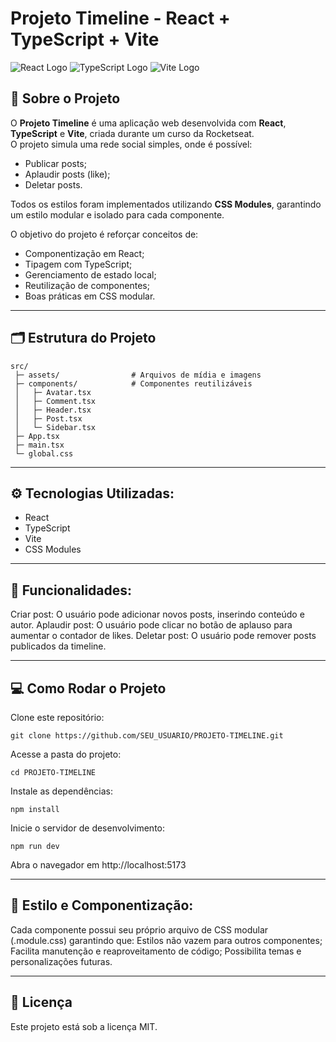 # Projeto Timeline - React + TypeScript + Vite

![React Logo](https://img.shields.io/badge/React-20232A?style=for-the-badge&logo=react&logoColor=61DAFB)
![TypeScript Logo](https://img.shields.io/badge/TypeScript-007ACC?style=for-the-badge&logo=typescript&logoColor=white)
![Vite Logo](https://img.shields.io/badge/Vite-646CFF?style=for-the-badge&logo=vite&logoColor=white)

## 📌 Sobre o Projeto

O **Projeto Timeline** é uma aplicação web desenvolvida com **React**, **TypeScript** e **Vite**, criada durante um curso da Rocketseat.  
O projeto simula uma rede social simples, onde é possível:

- Publicar posts;
- Aplaudir posts (like);
- Deletar posts.

Todos os estilos foram implementados utilizando **CSS Modules**, garantindo um estilo modular e isolado para cada componente.  

O objetivo do projeto é reforçar conceitos de:

- Componentização em React;
- Tipagem com TypeScript;
- Gerenciamento de estado local;
- Reutilização de componentes;
- Boas práticas em CSS modular.

---

## 🗂 Estrutura do Projeto

```text
src/
 ├─ assets/                # Arquivos de mídia e imagens
 ├─ components/            # Componentes reutilizáveis
 │   ├─ Avatar.tsx
 │   ├─ Comment.tsx
 │   ├─ Header.tsx
 │   ├─ Post.tsx
 │   └─ Sidebar.tsx
 ├─ App.tsx
 ├─ main.tsx
 └─ global.css
```
---

## ⚙ Tecnologias Utilizadas:

- React
- TypeScript
- Vite
- CSS Modules

---

## 🚀 Funcionalidades:

Criar post: O usuário pode adicionar novos posts, inserindo conteúdo e autor.
Aplaudir post: O usuário pode clicar no botão de aplauso para aumentar o contador de likes.
Deletar post: O usuário pode remover posts publicados da timeline.

---

## 💻 Como Rodar o Projeto

Clone este repositório:

```
git clone https://github.com/SEU_USUARIO/PROJETO-TIMELINE.git
```

Acesse a pasta do projeto:
```
cd PROJETO-TIMELINE
```

Instale as dependências:
```
npm install
```

Inicie o servidor de desenvolvimento:
```
npm run dev
```

Abra o navegador em http://localhost:5173

---

## 📐 Estilo e Componentização:

Cada componente possui seu próprio arquivo de CSS modular (.module.css) garantindo que:
Estilos não vazem para outros componentes;
Facilita manutenção e reaproveitamento de código;
Possibilita temas e personalizações futuras.

---

## 📝 Licença
Este projeto está sob a licença MIT.

